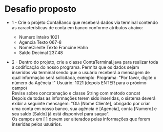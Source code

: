 # Desafio proposto
* 1 - Crie o projeto ContaBanco que receberá dados via terminal contendo as características de conta em banco conforme atributos abaixo:
    * Numero        Inteiro    1021
    * Agencia	    Texto	   067-8
    * NomeCliente	Texto	   Francine Hahn
    * Saldo         Decimal	   237.48


* 2 - Dentro do projeto, crie a classe ContaTerminal.java para realizar toda a codificação do nosso programa.
    Permita que os dados sejam inseridos via terminal sendo que o usuário receberá a mensagem de qual informação será solicitada, exemplo:
    Programa: "Por favor, digite o número da Agência !"
    Usuário: 1021 (depois ENTER para o próximo campo)
    <br>
    Revise sobre concatenação e classe String com método concat
    <br>
    Depois de todas as informações terem sido inseridas, o sistema deverá exibir a seguinte mensagem:
    "Olá [Nome Cliente], obrigado por criar uma conta em nosso banco, sua agência é [Agencia], conta [Numero] e seu saldo [Saldo] já está disponível para saque".
    <br>
    Os campos em [ ] devem ser alterados pelas informações que forem inseridas pelos usuários.